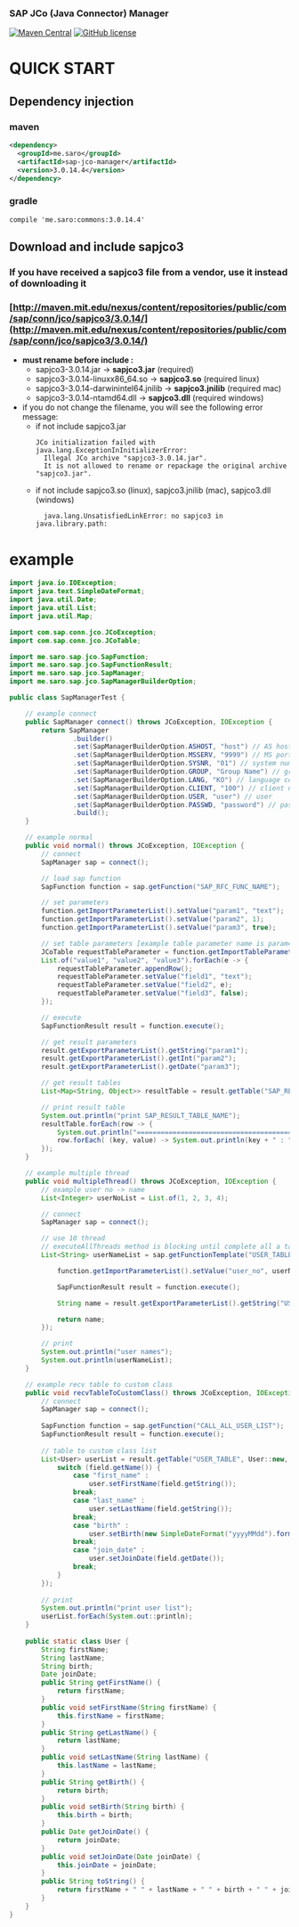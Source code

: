 ### SAP JCo (Java Connector) Manager
[![Maven Central](https://maven-badges.herokuapp.com/maven-central/me.saro/sap-jco-manager/badge.svg)](https://maven-badges.herokuapp.com/maven-central/me.saro/sap-jco-manager)
[![GitHub license](https://img.shields.io/github/license/saro-lab/sap-jco-manager.svg)](https://github.com/saro-lab/sap-jco-manager/blob/master/LICENSE)

# QUICK START

## Dependency injection
### maven
``` xml
<dependency>
  <groupId>me.saro</groupId>
  <artifactId>sap-jco-manager</artifactId>
  <version>3.0.14.4</version>
</dependency>
```
### gradle

```
compile 'me.saro:commons:3.0.14.4'
```

## Download and include sapjco3
### If you have received a sapjco3 file from a vendor, use it instead of downloading it
### [http://maven.mit.edu/nexus/content/repositories/public/com/sap/conn/jco/sapjco3/3.0.14/](http://maven.mit.edu/nexus/content/repositories/public/com/sap/conn/jco/sapjco3/3.0.14/)
- **must rename before include :**
  - sapjco3-3.0.14.jar -> **sapjco3.jar** (required)
  - sapjco3-3.0.14-linuxx86_64.so -> **sapjco3.so** (required linux)
  - sapjco3-3.0.14-darwinintel64.jnilib -> **sapjco3.jnilib** (required mac)
  - sapjco3-3.0.14-ntamd64.dll -> **sapjco3.dll** (required windows)
- if you do not change the filename, you will see the following error message:
  - if not include sapjco3.jar
    ```
    JCo initialization failed with java.lang.ExceptionInInitializerError: 
      Illegal JCo archive "sapjco3-3.0.14.jar".
      It is not allowed to rename or repackage the original archive "sapjco3.jar".
    ```
  - if not include sapjco3.so (linux), sapjco3.jnilib (mac), sapjco3.dll (windows)
    ```
      java.lang.UnsatisfiedLinkError: no sapjco3 in java.library.path:
    ```

# example
``` java
import java.io.IOException;
import java.text.SimpleDateFormat;
import java.util.Date;
import java.util.List;
import java.util.Map;

import com.sap.conn.jco.JCoException;
import com.sap.conn.jco.JCoTable;

import me.saro.sap.jco.SapFunction;
import me.saro.sap.jco.SapFunctionResult;
import me.saro.sap.jco.SapManager;
import me.saro.sap.jco.SapManagerBuilderOption;

public class SapManagerTest {

    // example connect
    public SapManager connect() throws JCoException, IOException {
        return SapManager
                .builder()
                .set(SapManagerBuilderOption.ASHOST, "host") // AS host
                .set(SapManagerBuilderOption.MSSERV, "9999") // MS port [AS, MS is MSSERV, GW is JCO_GWSERV]
                .set(SapManagerBuilderOption.SYSNR, "01") // system number
                .set(SapManagerBuilderOption.GROUP, "Group Name") // group
                .set(SapManagerBuilderOption.LANG, "KO") // language code
                .set(SapManagerBuilderOption.CLIENT, "100") // client number
                .set(SapManagerBuilderOption.USER, "user") // user
                .set(SapManagerBuilderOption.PASSWD, "password") // password
                .build();
    }

    // example normal
    public void normal() throws JCoException, IOException {
        // connect
        SapManager sap = connect();

        // load sap function
        SapFunction function = sap.getFunction("SAP_RFC_FUNC_NAME");

        // set parameters
        function.getImportParameterList().setValue("param1", "text");
        function.getImportParameterList().setValue("param2", 1);
        function.getImportParameterList().setValue("param3", true);

        // set table parameters [example table parameter name is param4]
        JCoTable requestTableParameter = function.getImportTableParameter("param4");
        List.of("value1", "value2", "value3").forEach(e -> {
            requestTableParameter.appendRow();
            requestTableParameter.setValue("field1", "text");
            requestTableParameter.setValue("field2", e);
            requestTableParameter.setValue("field3", false);
        });

        // execute
        SapFunctionResult result = function.execute();

        // get result parameters
        result.getExportParameterList().getString("param1");
        result.getExportParameterList().getInt("param2");
        result.getExportParameterList().getDate("param3");

        // get result tables
        List<Map<String, Object>> resultTable = result.getTable("SAP_RESULT_TABLE_NAME");

        // print result table
        System.out.println("print SAP_RESULT_TABLE_NAME");
        resultTable.forEach(row -> {
            System.out.println("=============================================");
            row.forEach( (key, value) -> System.out.println(key + " : " + value) );
        });
    }

    // example multiple thread
    public void multipleThread() throws JCoException, IOException {
        // example user no -> name
        List<Integer> userNoList = List.of(1, 2, 3, 4);

        // connect
        SapManager sap = connect();

        // use 10 thread
        // executeAllThreads method is blocking until complete all a tasks
        List<String> userNameList = sap.getFunctionTemplate("USER_TABLE").executeAllThreads(10, userNoList, (function, userNo) -> {

            function.getImportParameterList().setValue("user_no", userNo);

            SapFunctionResult result = function.execute();

            String name = result.getExportParameterList().getString("USER_NAME");

            return name;
        });

        // print
        System.out.println("user names");
        System.out.println(userNameList);
    }

    // example recv table to custom class
    public void recvTableToCustomClass() throws JCoException, IOException {
        // connect
        SapManager sap = connect();
        
        SapFunction function = sap.getFunction("CALL_ALL_USER_LIST");
        SapFunctionResult result = function.execute();
        
        // table to custom class list
        List<User> userList = result.getTable("USER_TABLE", User::new, (user, field) -> {
            switch (field.getName()) {
                case "first_name" :
                    user.setFirstName(field.getString());
                break;
                case "last_name" :
                    user.setLastName(field.getString());
                break;
                case "birth" :
                    user.setBirth(new SimpleDateFormat("yyyyMMdd").format(field.getDate()));
                break;
                case "join_date" :
                    user.setJoinDate(field.getDate());
                break;
            }
        });
        
        // print
        System.out.println("print user list");
        userList.forEach(System.out::println);
    }
    
    public static class User {
        String firstName;
        String lastName;
        String birth;
        Date joinDate;
        public String getFirstName() {
            return firstName;
        }
        public void setFirstName(String firstName) {
            this.firstName = firstName;
        }
        public String getLastName() {
            return lastName;
        }
        public void setLastName(String lastName) {
            this.lastName = lastName;
        }
        public String getBirth() {
            return birth;
        }
        public void setBirth(String birth) {
            this.birth = birth;
        }
        public Date getJoinDate() {
            return joinDate;
        }
        public void setJoinDate(Date joinDate) {
            this.joinDate = joinDate;
        }
        public String toString() {
            return firstName + " " + lastName + " " + birth + " " + joinDate;
        }
    }
}
```
